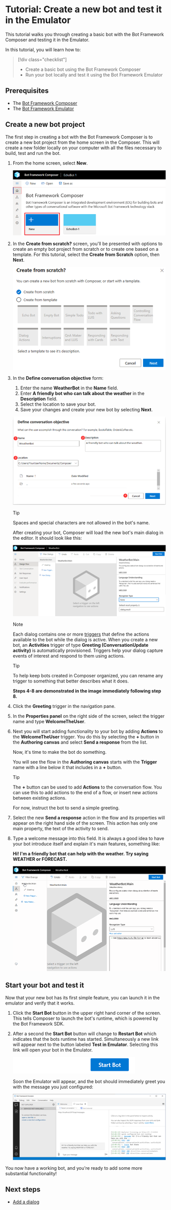 # Tutorial: Create a new bot and test it in the Emulator

This tutorial walks you through creating a basic bot with the Bot Framework Composer and testing it in the Emulator.

In this tutorial, you will learn how to:

> [!div class="checklist"]
> * Create a basic bot using the Bot Framework Composer
> * Run your bot locally and test it using the Bot Framework Emulator

## Prerequisites
- The [Bot Framework Composer](../setup-yarn.md)
- The [Bot Framework Emulator](https://aka.ms/bot-framework-emulator-readme)


## Create a new bot project
The first step in creating a bot with the Bot Framework Composer is to create a new bot project from the home screen in the Composer. This will create a new folder locally on your computer with all the files necessary to build, test and run the bot.

1. From the home screen, select **New**.

   ![create project](../media/tutorial-weatherbot/01/new.png)

2. In the **Create from scratch?** screen, you'll be presented with options to create an empty bot project from scratch or to create one based on a template. For this tutorial, select the **Create from Scratch** option, then **Next**.

   ![create project](../media/tutorial-weatherbot/01/create-1.png)

3. In the **Define conversation objective** form:
    1. Enter the name **WeatherBot** in the **Name** field.
    2. Enter **A friendly bot who can talk about the weather** in the **Description** field.
    3. Select the location to save your bot.
    4. Save your changes and create your new bot by selecting **Next**.

      ![create project](../media/tutorial-weatherbot/01/create-2.png)

      > [!TIP] 
      > Spaces and special characters are not allowed in the bot's name.

   After creating your bot, Composer will load the new bot's main dialog in the editor. It should look like this:

   ![bot conversation](../media/tutorial-weatherbot/01/empty-main-dialog.png)

   > [!NOTE]
   > Each dialog contains one or more [triggers](../concept-events-and-triggers.md) that define the actions available to the bot while the dialog is active. When you create a new bot, an **Activities** trigger of type **Greeting (ConversationUpdate activity)** is automatically provisioned. Triggers help your dialog capture events of interest and respond to them using actions.

   > [!TIP] 
   > To help keep bots created in Composer organized, you can rename any trigger to something that better describes what it does. 

   **Steps 4-8 are demonstrated in the image immediately following step 8.**

4. Click the **Greeting** trigger in the navigation pane.

5. In the **Properties panel** on the right side of the screen, select the trigger name and type **WelcomeTheUser**.

6. Next you will start adding functionality to your bot by adding **Actions** to the **WelcomeTheUser** trigger. You do this by selecting the **+** button in the **Authoring canvas** and select **Send a response** from the list.

   Now, it's time to make the bot do something.

   You will see the flow in the **Authoring canvas** starts with the **Trigger** name with a line below it that includes in a **+** button.

   > [!TIP] 
   > The **+** button can be used to add **Actions** to the conversation flow. You can use this to add actions to the end of a flow, or insert new actions between existing actions.

   For now, instruct the bot to send a simple greeting.

7. Select the new **Send a response** action in the flow and its properties will appear on the right hand side of the screen. This action has only one main property, the text of the activity to send.

8. Type a welcome message into this field. It is always a good idea to have your bot introduce itself and explain it's main features, something like:

   **Hi! I'm a friendly bot that can help with the weather. Try saying WEATHER or FORECAST.**

   ![trigger](../media/tutorial-weatherbot/01/WelcomeTheUser.gif)


## Start your bot and test it

Now that your new bot has its first simple feature, you can launch it in the emulator and verify that it works.

1. Click the **Start Bot** button in the upper right hand corner of the screen.  This tells Composer to launch the bot's runtime, which is powered by the Bot Framework SDK.

2. After a second the **Start Bot** button will change to **Restart Bot** which indicates that the bots runtime has started. Simultaneously a new link will appear next to the button labeled  **Test in Emulator**.  Selecting this link will open your bot in the Emulator.

   ![start bot](../media/tutorial-weatherbot/01/start-bot.gif)

   Soon the Emulator will appear, and the bot should immediately greet you with the message you just configured:

   ![emulator](../media/tutorial-weatherbot/01/emulator-launch.png)

You now have a working bot, and you're ready to add some more substantial functionality!

## Next steps
- [Add a dialog](./tutorial-add-dialog.md)
